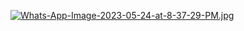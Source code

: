 [![Whats-App-Image-2023-05-24-at-8-37-29-PM.jpg](https://i.postimg.cc/xdDbXgZL/Whats-App-Image-2023-05-24-at-8-37-29-PM.jpg)](https://postimg.cc/k2s5ZNq5)
